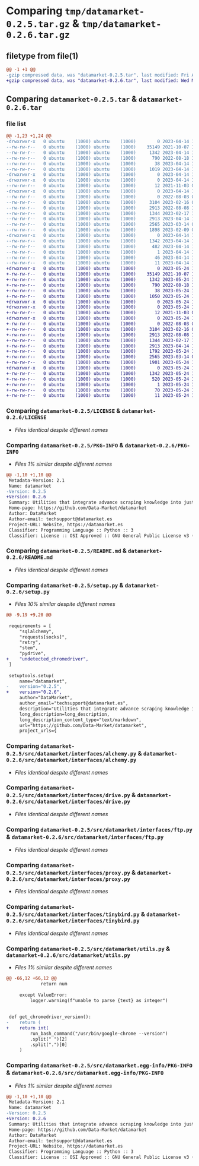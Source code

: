 # Comparing `tmp/datamarket-0.2.5.tar.gz` & `tmp/datamarket-0.2.6.tar.gz`

## filetype from file(1)

```diff
@@ -1 +1 @@
-gzip compressed data, was "datamarket-0.2.5.tar", last modified: Fri Apr 14 11:22:22 2023, max compression
+gzip compressed data, was "datamarket-0.2.6.tar", last modified: Wed May 24 14:24:35 2023, max compression
```

## Comparing `datamarket-0.2.5.tar` & `datamarket-0.2.6.tar`

### file list

```diff
@@ -1,23 +1,24 @@
-drwxrwxr-x   0 ubuntu    (1000) ubuntu    (1000)        0 2023-04-14 11:22:22.827882 datamarket-0.2.5/
--rw-rw-r--   0 ubuntu    (1000) ubuntu    (1000)    35149 2021-10-07 14:37:41.000000 datamarket-0.2.5/LICENSE
--rw-rw-r--   0 ubuntu    (1000) ubuntu    (1000)     1342 2023-04-14 11:22:22.823882 datamarket-0.2.5/PKG-INFO
--rw-rw-r--   0 ubuntu    (1000) ubuntu    (1000)      790 2022-08-18 10:42:29.000000 datamarket-0.2.5/README.md
--rw-rw-r--   0 ubuntu    (1000) ubuntu    (1000)       38 2023-04-14 11:22:22.827882 datamarket-0.2.5/setup.cfg
--rw-rw-r--   0 ubuntu    (1000) ubuntu    (1000)     1019 2023-04-14 11:21:39.000000 datamarket-0.2.5/setup.py
-drwxrwxr-x   0 ubuntu    (1000) ubuntu    (1000)        0 2023-04-14 11:22:22.823882 datamarket-0.2.5/src/
-drwxrwxr-x   0 ubuntu    (1000) ubuntu    (1000)        0 2023-04-14 11:22:22.823882 datamarket-0.2.5/src/datamarket/
--rw-rw-r--   0 ubuntu    (1000) ubuntu    (1000)       12 2021-11-03 08:15:04.000000 datamarket-0.2.5/src/datamarket/__init__.py
-drwxrwxr-x   0 ubuntu    (1000) ubuntu    (1000)        0 2023-04-14 11:22:22.823882 datamarket-0.2.5/src/datamarket/interfaces/
--rw-rw-r--   0 ubuntu    (1000) ubuntu    (1000)        0 2022-08-03 09:55:33.000000 datamarket-0.2.5/src/datamarket/interfaces/__init__.py
--rw-rw-r--   0 ubuntu    (1000) ubuntu    (1000)     3104 2023-02-16 08:03:41.000000 datamarket-0.2.5/src/datamarket/interfaces/alchemy.py
--rw-rw-r--   0 ubuntu    (1000) ubuntu    (1000)     2913 2022-08-08 10:00:49.000000 datamarket-0.2.5/src/datamarket/interfaces/drive.py
--rw-rw-r--   0 ubuntu    (1000) ubuntu    (1000)     1344 2023-02-17 11:31:46.000000 datamarket-0.2.5/src/datamarket/interfaces/ftp.py
--rw-rw-r--   0 ubuntu    (1000) ubuntu    (1000)     2913 2023-04-14 11:21:25.000000 datamarket-0.2.5/src/datamarket/interfaces/proxy.py
--rw-rw-r--   0 ubuntu    (1000) ubuntu    (1000)     2565 2023-03-14 07:00:34.000000 datamarket-0.2.5/src/datamarket/interfaces/tinybird.py
--rw-rw-r--   0 ubuntu    (1000) ubuntu    (1000)     1898 2023-02-09 08:25:23.000000 datamarket-0.2.5/src/datamarket/utils.py
-drwxrwxr-x   0 ubuntu    (1000) ubuntu    (1000)        0 2023-04-14 11:22:22.823882 datamarket-0.2.5/src/datamarket.egg-info/
--rw-rw-r--   0 ubuntu    (1000) ubuntu    (1000)     1342 2023-04-14 11:22:22.000000 datamarket-0.2.5/src/datamarket.egg-info/PKG-INFO
--rw-rw-r--   0 ubuntu    (1000) ubuntu    (1000)      482 2023-04-14 11:22:22.000000 datamarket-0.2.5/src/datamarket.egg-info/SOURCES.txt
--rw-rw-r--   0 ubuntu    (1000) ubuntu    (1000)        1 2023-04-14 11:22:22.000000 datamarket-0.2.5/src/datamarket.egg-info/dependency_links.txt
--rw-rw-r--   0 ubuntu    (1000) ubuntu    (1000)       46 2023-04-14 11:22:22.000000 datamarket-0.2.5/src/datamarket.egg-info/requires.txt
--rw-rw-r--   0 ubuntu    (1000) ubuntu    (1000)       11 2023-04-14 11:22:22.000000 datamarket-0.2.5/src/datamarket.egg-info/top_level.txt
+drwxrwxr-x   0 ubuntu    (1000) ubuntu    (1000)        0 2023-05-24 14:24:35.451199 datamarket-0.2.6/
+-rw-rw-r--   0 ubuntu    (1000) ubuntu    (1000)    35149 2021-10-07 14:37:41.000000 datamarket-0.2.6/LICENSE
+-rw-rw-r--   0 ubuntu    (1000) ubuntu    (1000)     1342 2023-05-24 14:24:35.451199 datamarket-0.2.6/PKG-INFO
+-rw-rw-r--   0 ubuntu    (1000) ubuntu    (1000)      790 2022-08-18 10:42:29.000000 datamarket-0.2.6/README.md
+-rw-rw-r--   0 ubuntu    (1000) ubuntu    (1000)       38 2023-05-24 14:24:35.451199 datamarket-0.2.6/setup.cfg
+-rw-rw-r--   0 ubuntu    (1000) ubuntu    (1000)     1050 2023-05-24 14:05:34.000000 datamarket-0.2.6/setup.py
+drwxrwxr-x   0 ubuntu    (1000) ubuntu    (1000)        0 2023-05-24 14:24:35.439198 datamarket-0.2.6/src/
+drwxrwxr-x   0 ubuntu    (1000) ubuntu    (1000)        0 2023-05-24 14:24:35.447198 datamarket-0.2.6/src/datamarket/
+-rw-rw-r--   0 ubuntu    (1000) ubuntu    (1000)       12 2021-11-03 08:15:04.000000 datamarket-0.2.6/src/datamarket/__init__.py
+drwxrwxr-x   0 ubuntu    (1000) ubuntu    (1000)        0 2023-05-24 14:24:35.451199 datamarket-0.2.6/src/datamarket/interfaces/
+-rw-rw-r--   0 ubuntu    (1000) ubuntu    (1000)        0 2022-08-03 09:55:33.000000 datamarket-0.2.6/src/datamarket/interfaces/__init__.py
+-rw-rw-r--   0 ubuntu    (1000) ubuntu    (1000)     3104 2023-02-16 08:03:41.000000 datamarket-0.2.6/src/datamarket/interfaces/alchemy.py
+-rw-rw-r--   0 ubuntu    (1000) ubuntu    (1000)     2913 2022-08-08 10:00:49.000000 datamarket-0.2.6/src/datamarket/interfaces/drive.py
+-rw-rw-r--   0 ubuntu    (1000) ubuntu    (1000)     1344 2023-02-17 11:31:46.000000 datamarket-0.2.6/src/datamarket/interfaces/ftp.py
+-rw-rw-r--   0 ubuntu    (1000) ubuntu    (1000)     2913 2023-04-14 11:21:25.000000 datamarket-0.2.6/src/datamarket/interfaces/proxy.py
+-rw-rw-r--   0 ubuntu    (1000) ubuntu    (1000)     1792 2023-05-24 14:14:30.000000 datamarket-0.2.6/src/datamarket/interfaces/selenium.py
+-rw-rw-r--   0 ubuntu    (1000) ubuntu    (1000)     2565 2023-03-14 07:00:34.000000 datamarket-0.2.6/src/datamarket/interfaces/tinybird.py
+-rw-rw-r--   0 ubuntu    (1000) ubuntu    (1000)     1901 2023-05-24 14:14:30.000000 datamarket-0.2.6/src/datamarket/utils.py
+drwxrwxr-x   0 ubuntu    (1000) ubuntu    (1000)        0 2023-05-24 14:24:35.447198 datamarket-0.2.6/src/datamarket.egg-info/
+-rw-rw-r--   0 ubuntu    (1000) ubuntu    (1000)     1342 2023-05-24 14:24:35.000000 datamarket-0.2.6/src/datamarket.egg-info/PKG-INFO
+-rw-rw-r--   0 ubuntu    (1000) ubuntu    (1000)      520 2023-05-24 14:24:35.000000 datamarket-0.2.6/src/datamarket.egg-info/SOURCES.txt
+-rw-rw-r--   0 ubuntu    (1000) ubuntu    (1000)        1 2023-05-24 14:24:35.000000 datamarket-0.2.6/src/datamarket.egg-info/dependency_links.txt
+-rw-rw-r--   0 ubuntu    (1000) ubuntu    (1000)       70 2023-05-24 14:24:35.000000 datamarket-0.2.6/src/datamarket.egg-info/requires.txt
+-rw-rw-r--   0 ubuntu    (1000) ubuntu    (1000)       11 2023-05-24 14:24:35.000000 datamarket-0.2.6/src/datamarket.egg-info/top_level.txt
```

### Comparing `datamarket-0.2.5/LICENSE` & `datamarket-0.2.6/LICENSE`

 * *Files identical despite different names*

### Comparing `datamarket-0.2.5/PKG-INFO` & `datamarket-0.2.6/PKG-INFO`

 * *Files 1% similar despite different names*

```diff
@@ -1,10 +1,10 @@
 Metadata-Version: 2.1
 Name: datamarket
-Version: 0.2.5
+Version: 0.2.6
 Summary: Utilities that integrate advance scraping knowledge into just one library.
 Home-page: https://github.com/Data-Market/datamarket
 Author: DataMarket
 Author-email: techsupport@datamarket.es
 Project-URL: Website, https://datamarket.es
 Classifier: Programming Language :: Python :: 3
 Classifier: License :: OSI Approved :: GNU General Public License v3 (GPLv3)
```

### Comparing `datamarket-0.2.5/README.md` & `datamarket-0.2.6/README.md`

 * *Files identical despite different names*

### Comparing `datamarket-0.2.5/setup.py` & `datamarket-0.2.6/setup.py`

 * *Files 10% similar despite different names*

```diff
@@ -9,19 +9,20 @@
 
 requirements = [
     "sqlalchemy",
     "requests[socks]",
     "retry",
     "stem",
     "pydrive",
+    "undetected_chromedriver",
 ]
 
 setuptools.setup(
     name="datamarket",
-    version="0.2.5",
+    version="0.2.6",
     author="DataMarket",
     author_email="techsupport@datamarket.es",
     description="Utilities that integrate advance scraping knowledge into just one library.",
     long_description=long_description,
     long_description_content_type="text/markdown",
     url="https://github.com/Data-Market/datamarket",
     project_urls={
```

### Comparing `datamarket-0.2.5/src/datamarket/interfaces/alchemy.py` & `datamarket-0.2.6/src/datamarket/interfaces/alchemy.py`

 * *Files identical despite different names*

### Comparing `datamarket-0.2.5/src/datamarket/interfaces/drive.py` & `datamarket-0.2.6/src/datamarket/interfaces/drive.py`

 * *Files identical despite different names*

### Comparing `datamarket-0.2.5/src/datamarket/interfaces/ftp.py` & `datamarket-0.2.6/src/datamarket/interfaces/ftp.py`

 * *Files identical despite different names*

### Comparing `datamarket-0.2.5/src/datamarket/interfaces/proxy.py` & `datamarket-0.2.6/src/datamarket/interfaces/proxy.py`

 * *Files identical despite different names*

### Comparing `datamarket-0.2.5/src/datamarket/interfaces/tinybird.py` & `datamarket-0.2.6/src/datamarket/interfaces/tinybird.py`

 * *Files identical despite different names*

### Comparing `datamarket-0.2.5/src/datamarket/utils.py` & `datamarket-0.2.6/src/datamarket/utils.py`

 * *Files 1% similar despite different names*

```diff
@@ -66,12 +66,12 @@
             return num
 
     except ValueError:
         logger.warning(f"unable to parse {text} as integer")
 
 
 def get_chromedriver_version():
-    return (
+    return int(
         run_bash_command("/usr/bin/google-chrome --version")
         .split(" ")[2]
         .split(".")[0]
     )
```

### Comparing `datamarket-0.2.5/src/datamarket.egg-info/PKG-INFO` & `datamarket-0.2.6/src/datamarket.egg-info/PKG-INFO`

 * *Files 1% similar despite different names*

```diff
@@ -1,10 +1,10 @@
 Metadata-Version: 2.1
 Name: datamarket
-Version: 0.2.5
+Version: 0.2.6
 Summary: Utilities that integrate advance scraping knowledge into just one library.
 Home-page: https://github.com/Data-Market/datamarket
 Author: DataMarket
 Author-email: techsupport@datamarket.es
 Project-URL: Website, https://datamarket.es
 Classifier: Programming Language :: Python :: 3
 Classifier: License :: OSI Approved :: GNU General Public License v3 (GPLv3)
```

